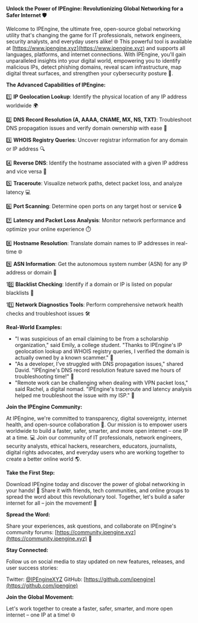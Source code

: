 **Unlock the Power of IPEngine: Revolutionizing Global Networking for a Safer Internet 🛡️**

Welcome to IPEngine, the ultimate free, open-source global networking utility that's changing the game for IT professionals, network engineers, security analysts, and everyday users alike! 🌐 This powerful tool is available at [https://www.ipengine.xyz](https://www.ipengine.xyz) and supports all languages, platforms, and internet connections. With IPEngine, you'll gain unparalleled insights into your digital world, empowering you to identify malicious IPs, detect phishing domains, reveal scam infrastructure, map digital threat surfaces, and strengthen your cybersecurity posture 🔐.

**The Advanced Capabilities of IPEngine:**

1️⃣ **IP Geolocation Lookup**: Identify the physical location of any IP address worldwide 🌍

2️⃣ **DNS Record Resolution (A, AAAA, CNAME, MX, NS, TXT)**: Troubleshoot DNS propagation issues and verify domain ownership with ease 📡

3️⃣ **WHOIS Registry Queries**: Uncover registrar information for any domain or IP address 🔍

4️⃣ **Reverse DNS**: Identify the hostname associated with a given IP address and vice versa 🤔

5️⃣ **Traceroute**: Visualize network paths, detect packet loss, and analyze latency 💻

6️⃣ **Port Scanning**: Determine open ports on any target host or service 🔒

7️⃣ **Latency and Packet Loss Analysis**: Monitor network performance and optimize your online experience ⏱️

8️⃣ **Hostname Resolution**: Translate domain names to IP addresses in real-time 🌐

9️⃣ **ASN Information**: Get the autonomous system number (ASN) for any IP address or domain 🔗

10️⃣ **Blacklist Checking**: Identify if a domain or IP is listed on popular blacklists 🔴

11️⃣ **Network Diagnostics Tools**: Perform comprehensive network health checks and troubleshoot issues 🛠️

**Real-World Examples:**

* "I was suspicious of an email claiming to be from a scholarship organization," said Emily, a college student. "Thanks to IPEngine's IP geolocation lookup and WHOIS registry queries, I verified the domain is actually owned by a known scammer." 🚨
* "As a developer, I've struggled with DNS propagation issues," shared David. "IPEngine's DNS record resolution feature saved me hours of troubleshooting time!" 🙌
* "Remote work can be challenging when dealing with VPN packet loss," said Rachel, a digital nomad. "IPEngine's traceroute and latency analysis helped me troubleshoot the issue with my ISP." 📡

**Join the IPEngine Community:**

At IPEngine, we're committed to transparency, digital sovereignty, internet health, and open-source collaboration 🔗. Our mission is to empower users worldwide to build a faster, safer, smarter, and more open internet – one IP at a time. 💻 Join our community of IT professionals, network engineers, security analysts, ethical hackers, researchers, educators, journalists, digital rights advocates, and everyday users who are working together to create a better online world 🌎.

**Take the First Step:**

Download IPEngine today and discover the power of global networking in your hands! 🚀 Share it with friends, tech communities, and online groups to spread the word about this revolutionary tool. Together, let's build a safer internet for all – join the movement! 🔗

**Spread the Word:**

Share your experiences, ask questions, and collaborate on IPEngine's community forums: [https://community.ipengine.xyz](https://community.ipengine.xyz) 📢

**Stay Connected:**

Follow us on social media to stay updated on new features, releases, and user success stories:

Twitter: [@IPEngineXYZ](https://twitter.com/IPEngineXYZ)
GitHub: [https://github.com/ipengine](https://github.com/ipengine)

**Join the Global Movement:**

Let's work together to create a faster, safer, smarter, and more open internet – one IP at a time! 🌐